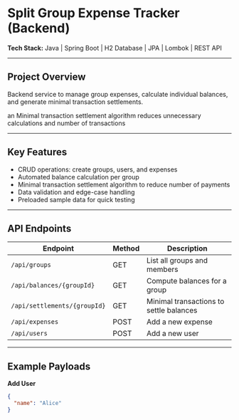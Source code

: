 # Split Group Expense Tracker (Backend)

**Tech Stack:** Java | Spring Boot | H2 Database | JPA | Lombok | REST API  

---

## Project Overview

Backend service to manage group expenses, calculate individual balances, and generate minimal transaction settlements.  

an Minimal transaction settlement algorithm reduces unnecessary calculations and number of transactions


---

## Key Features

- CRUD operations: create groups, users, and expenses
- Automated balance calculation per group
- Minimal transaction settlement algorithm to reduce number of payments
- Data validation and edge-case handling
- Preloaded sample data for quick testing

---

## API Endpoints

| Endpoint | Method | Description |
|----------|--------|-------------|
| `/api/groups` | GET | List all groups and members |
| `/api/balances/{groupId}` | GET | Compute balances for a group |
| `/api/settlements/{groupId}` | GET | Minimal transactions to settle balances |
| `/api/expenses` | POST | Add a new expense |
| `/api/users` | POST | Add a new user |

---

## Example Payloads

**Add User**
```json
{
  "name": "Alice"
}
